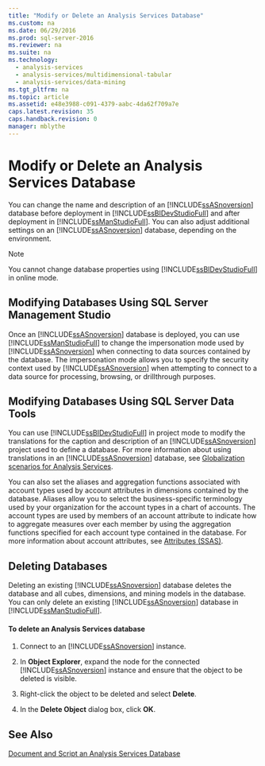 ```yaml
---
title: "Modify or Delete an Analysis Services Database"
ms.custom: na
ms.date: 06/29/2016
ms.prod: sql-server-2016
ms.reviewer: na
ms.suite: na
ms.technology: 
  - analysis-services
  - analysis-services/multidimensional-tabular
  - analysis-services/data-mining
ms.tgt_pltfrm: na
ms.topic: article
ms.assetid: e48e3988-c091-4379-aabc-4da62f709a7e
caps.latest.revision: 35
caps.handback.revision: 0
manager: mblythe
---
```

# Modify or Delete an Analysis Services Database
You can change the name and description of an [!INCLUDE[ssASnoversion](../../Topics/TopicNameContainA/tokens/ssASnoversion_md.md)] database before deployment in [!INCLUDE[ssBIDevStudioFull](../../Topics/TopicNameContainA/tokens/ssBIDevStudioFull_md.md)] and after deployment in [!INCLUDE[ssManStudioFull](../../Topics/TopicNameContainA/tokens/ssManStudioFull_md.md)]. You can also adjust additional settings on an [!INCLUDE[ssASnoversion](../../Topics/TopicNameContainA/tokens/ssASnoversion_md.md)] database, depending on the environment.  
  
> [!NOTE]  
>  You cannot change database properties using [!INCLUDE[ssBIDevStudioFull](../../Topics/TopicNameContainA/tokens/ssBIDevStudioFull_md.md)] in online mode.  
  
## Modifying Databases Using SQL Server Management Studio  
 Once an [!INCLUDE[ssASnoversion](../../Topics/TopicNameContainA/tokens/ssASnoversion_md.md)] database is deployed, you can use [!INCLUDE[ssManStudioFull](../../Topics/TopicNameContainA/tokens/ssManStudioFull_md.md)] to change the impersonation mode used by [!INCLUDE[ssASnoversion](../../Topics/TopicNameContainA/tokens/ssASnoversion_md.md)] when connecting to data sources contained by the database. The impersonation mode allows you to specify the security context used by [!INCLUDE[ssASnoversion](../../Topics/TopicNameContainA/tokens/ssASnoversion_md.md)] when attempting to connect to a data source for processing, browsing, or drillthrough purposes.  
  
## Modifying Databases Using SQL Server Data Tools  
 You can use [!INCLUDE[ssBIDevStudioFull](../../Topics/TopicNameContainA/tokens/ssBIDevStudioFull_md.md)] in project mode to modify the translations for the caption and description of an [!INCLUDE[ssASnoversion](../../Topics/TopicNameContainA/tokens/ssASnoversion_md.md)] project used to define a database. For more information about using translations in an [!INCLUDE[ssASnoversion](../../Topics/TopicNameContainA/tokens/ssASnoversion_md.md)] database, see [Globalization scenarios for Analysis Services](../../Topics/TopicNameNotContainA/Globalization-scenarios-for-Analysis-Services.md).  
  
 You can also set the aliases and aggregation functions associated with account types used by account attributes in dimensions contained by the database. Aliases allow you to select the business-specific terminology used by your organization for the account types in a chart of accounts. The account types are used by members of an account attribute to indicate how to aggregate measures over each member by using the aggregation functions specified for each account type contained in the database. For more information about account attributes, see [Attributes (SSAS)](assetId:///59de1ea2-e7a9-4a53-9ee0-14be52e95643).  
  
## Deleting Databases  
 Deleting an existing [!INCLUDE[ssASnoversion](../../Topics/TopicNameContainA/tokens/ssASnoversion_md.md)] database deletes the database and all cubes, dimensions, and mining models in the database. You can only delete an existing [!INCLUDE[ssASnoversion](../../Topics/TopicNameContainA/tokens/ssASnoversion_md.md)] database in [!INCLUDE[ssManStudioFull](../../Topics/TopicNameContainA/tokens/ssManStudioFull_md.md)].  
  
#### To delete an Analysis Services database  
  
1.  Connect to an [!INCLUDE[ssASnoversion](../../Topics/TopicNameContainA/tokens/ssASnoversion_md.md)] instance.  
  
2.  In **Object Explorer**, expand the node for the connected [!INCLUDE[ssASnoversion](../../Topics/TopicNameContainA/tokens/ssASnoversion_md.md)] instance and ensure that the object to be deleted is visible.  
  
3.  Right-click the object to be deleted and select **Delete**.  
  
4.  In the **Delete Object** dialog box, click **OK**.  
  
## See Also  
 [Document and Script an Analysis Services Database](../../Topics/TopicNameNotContainA/Document-and-Script-an-Analysis-Services-Database.md)